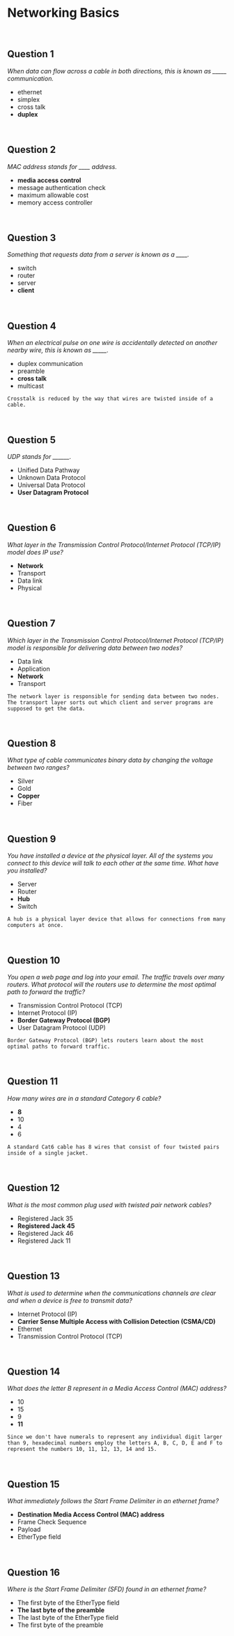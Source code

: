 # Networking Basics

<br>

## Question 1

*When data can flow across a cable in both directions, this is known as _____ communication.*

* ethernet
* simplex
* cross talk
* **duplex**

<br>

## Question 2

*MAC address stands for ____ address.*

* **media access control**
* message authentication check
* maximum allowable cost
* memory access controller 

<br>

## Question 3

*Something that requests data from a server is known as a ____.*

* switch
* router
* server
* **client**

<br>

## Question 4

*When an electrical pulse on one wire is accidentally detected on another nearby wire, this is known as _____.*

* duplex communication
* preamble
* **cross talk**
* multicast 

```
Crosstalk is reduced by the way that wires are twisted inside of a cable.

```
<br>

## Question 5

*UDP stands for ______.*

* Unified Data Pathway
* Unknown Data Protocol
* Universal Data Protocol
* **User Datagram Protocol**

<br>

## Question 6

*What layer in the Transmission Control Protocol/Internet Protocol (TCP/IP) model does IP use?*

* **Network**
* Transport
* Data link
* Physical 

<br>

## Question 7

*Which layer in the Transmission Control Protocol/Internet Protocol (TCP/IP) model is responsible for delivering data between two nodes?*

* Data link
* Application
* **Network**
* Transport 

```
The network layer is responsible for sending data between two nodes. The transport layer sorts out which client and server programs are supposed to get the data.

```

<br>

## Question 8

*What type of cable communicates binary data by changing the voltage between two ranges?*

* Silver
* Gold
* **Copper**
* Fiber 

<br>

## Question 9

*You have installed a device at the physical layer. All of the systems you connect to this device will talk to each other at the same time. What have you installed?*

* Server
* Router
* **Hub**
* Switch 

```
A hub is a physical layer device that allows for connections from many computers at once.

```

<br>

## Question 10

*You open a web page and log into your email. The traffic travels over many routers. What protocol will the routers use to determine the most optimal path to forward the traffic?*

* Transmission Control Protocol (TCP)
* Internet Protocol (IP)
* **Border Gateway Protocol (BGP)**
* User Datagram Protocol (UDP) 

```
Border Gateway Protocol (BGP) lets routers learn about the most optimal paths to forward traffic.

```

<br>

## Question 11

*How many wires are in a standard Category 6 cable?*

* **8**
* 10
* 4
* 6 

```
A standard Cat6 cable has 8 wires that consist of four twisted pairs inside of a single jacket.

```

<br>

## Question 12

*What is the most common plug used with twisted pair network cables?*

* Registered Jack 35
* **Registered Jack 45**
* Registered Jack 46
* Registered Jack 11 

<br>

## Question 13

*What is used to determine when the communications channels are clear and when a device is free to transmit data?*

* Internet Protocol (IP)
* **Carrier Sense Multiple Access with Collision Detection (CSMA/CD)**
* Ethernet
* Transmission Control Protocol (TCP) 

<br>

## Question 14

*What does the letter B represent in a Media Access Control (MAC) address?*

* 10
* 15
* 9
* **11**

```
Since we don't have numerals to represent any individual digit larger than 9, hexadecimal numbers employ the letters A, B, C, D, E and F to represent the numbers 10, 11, 12, 13, 14 and 15.

```
<br>

## Question 15

*What immediately follows the Start Frame Delimiter in an ethernet frame?*

* **Destination Media Access Control (MAC) address**
* Frame Check Sequence
* Payload
* EtherType field 

<br>

## Question 16

*Where is the Start Frame Delimiter (SFD) found in an ethernet frame?*

* The first byte of the EtherType field
* **The last byte of the preamble**
* The last byte of the EtherType field
* The first byte of the preamble 